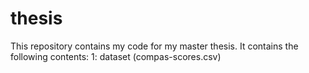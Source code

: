 # thesis
This repository contains my code for my master thesis. It contains the following contents: 
1: dataset (compas-scores.csv)
